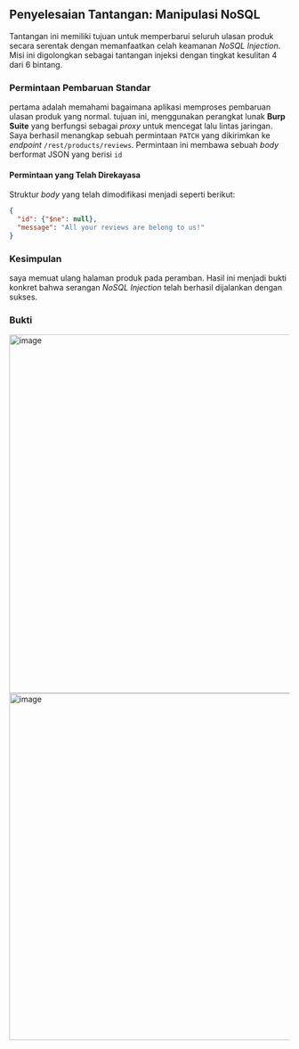 ## Penyelesaian Tantangan: Manipulasi NoSQL

Tantangan ini memiliki tujuan untuk memperbarui seluruh ulasan produk secara serentak dengan memanfaatkan celah keamanan *NoSQL Injection*. Misi ini digolongkan sebagai tantangan injeksi dengan tingkat kesulitan 4 dari 6 bintang.

###  Permintaan Pembaruan Standar

 pertama adalah memahami bagaimana aplikasi memproses pembaruan ulasan produk yang normal.  tujuan ini,  menggunakan perangkat lunak **Burp Suite** yang berfungsi sebagai *proxy* untuk mencegat lalu lintas jaringan. Saya berhasil menangkap sebuah permintaan `PATCH` yang dikirimkan ke *endpoint* `/rest/products/reviews`. Permintaan ini membawa sebuah *body* berformat JSON yang berisi `id`

 ####  Permintaan yang Telah Direkayasa
 
 Struktur *body* yang telah dimodifikasi menjadi seperti berikut:

```json
{
  "id": {"$ne": null},
  "message": "All your reviews are belong to us!"
}
```

### Kesimpulan 

saya memuat ulang halaman produk pada peramban. Hasil ini menjadi bukti konkret bahwa serangan *NoSQL Injection* telah berhasil dijalankan dengan sukses.

### Bukti 
<img width="941" height="644" alt="image" src="https://github.com/user-attachments/assets/a3e3e55b-25b4-411e-a9fd-dce3d271c3d3" />
<img width="938" height="623" alt="image" src="https://github.com/user-attachments/assets/4ff05d02-cedc-4a03-9480-ec7f643d208e" />

